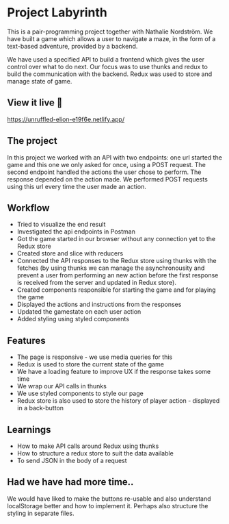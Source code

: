 # Project Labyrinth
This is a pair-programming project together with Nathalie Nordström. We have built a game which allows a user to navigate a maze, in the form of a text-based adventure, provided by a backend.

We have used a specified API to build a frontend which gives the user control over what to do next. Our focus was to use thunks and redux to build the communication with the backend. Redux was used to store and manage state of game.

## View it live 👀

https://unruffled-elion-e19f6e.netlify.app/ 

## The project

In this project we worked with an API with two endpoints: one url started the game and this one we only asked for once, using a POST request. The second endpoint handled the actions the user chose to perform. The response depended on the action made. We performed POST requests using this url every time the user made an action. 

## Workflow

- Tried to visualize the end result 
- Investigated the api endpoints in Postman
- Got the game started in our browser without any connection yet to the Redux store
- Created store and slice with reducers 
- Connected the API responses to the Redux store using thunks with the fetches (by using thunks we can manage the asynchronousity and prevent a user from performing an new action before the first response is received from the server and updated in Redux store).
- Created components responsible for starting the game and for playing the game
- Displayed the actions and instructions from the responses
- Updated the gamestate on each user action
- Added styling using styled components

## Features

- The page is responsive - we use media queries for this
- Redux is used to store the current state of the game
- We have a loading feature to improve UX if the response takes some time
- We wrap our API calls in thunks 
- We use styled components to style our page
- Redux store is also used to store the history of player action - displayed in a back-button

## Learnings 

- How to make API calls around Redux using thunks
- How to structure a redux store to suit the data available
- To send JSON in the body of a request

## Had we have had more time..

We would have liked to make the buttons re-usable and also understand localStorage better and how to implement it. Perhaps also structure the styling in separate files.
